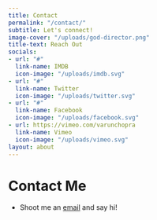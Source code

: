 ```yaml
---
title: Contact
permalink: "/contact/"
subtitle: Let's connect!
image-cover: "/uploads/god-director.png"
title-text: Reach Out
socials:
- url: "#"
  link-name: IMDB
  icon-image: "/uploads/imdb.svg"
- url: "#"
  link-name: Twitter
  icon-image: "/uploads/twitter.svg"
- url: "#"
  link-name: Facebook
  icon-image: "/uploads/facebook.svg"
- url: https://vimeo.com/varunchopra
  link-name: Vimeo
  icon-image: "/uploads/vimeo.svg"
layout: about
---
```


# Contact Me

- Shoot me an [email](mailto:varun0693@gmail.com) and say hi!

